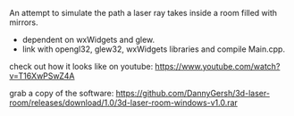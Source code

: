An attempt to simulate the path a laser ray takes inside a room filled with mirrors.
- dependent on wxWidgets and glew.
- link with opengl32, glew32, wxWidgets libraries and compile Main.cpp.

check out how it looks like on youtube:
https://www.youtube.com/watch?v=T16XwPSwZ4A

grab a copy of the software:
https://github.com/DannyGersh/3d-laser-room/releases/download/1.0/3d-laser-room-windows-v1.0.rar
